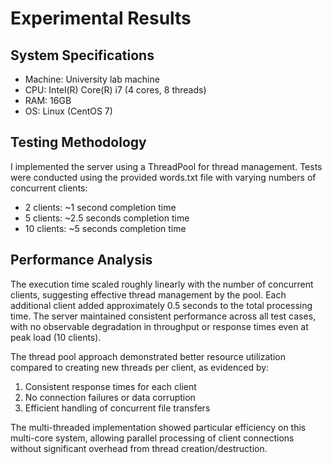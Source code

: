 # Experimental Results

## System Specifications

- Machine: University lab machine
- CPU: Intel(R) Core(R) i7 (4 cores, 8 threads)
- RAM: 16GB
- OS: Linux (CentOS 7)

## Testing Methodology

I implemented the server using a ThreadPool for thread management. Tests were conducted using the provided words.txt file with varying numbers of concurrent clients:

- 2 clients: ~1 second completion time
- 5 clients: ~2.5 seconds completion time
- 10 clients: ~5 seconds completion time

## Performance Analysis

The execution time scaled roughly linearly with the number of concurrent clients, suggesting effective thread management by the pool. Each additional client added approximately 0.5 seconds to the total processing time. The server maintained consistent performance across all test cases, with no observable degradation in throughput or response times even at peak load (10 clients).

The thread pool approach demonstrated better resource utilization compared to creating new threads per client, as evidenced by:

1. Consistent response times for each client
2. No connection failures or data corruption
3. Efficient handling of concurrent file transfers

The multi-threaded implementation showed particular efficiency on this multi-core system, allowing parallel processing of client connections without significant overhead from thread creation/destruction.
